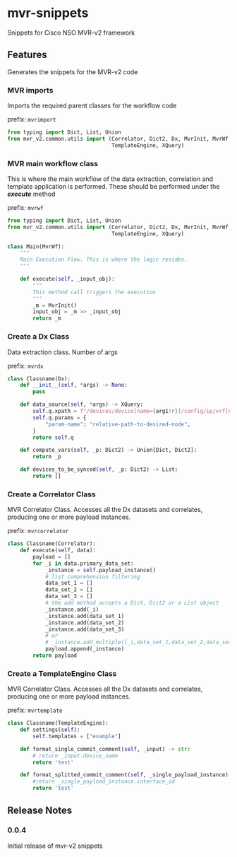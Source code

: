 # mvr-snippets

Snippets for Cisco NSO MVR-v2 framework

## Features

Generates the snippets for the MVR-v2 code

### MVR imports

Imports the required parent classes for the workflow code

prefix: `mvrimport`

```python
from typing import Dict, List, Union
from mvr_v2.common.utils import (Correlator, Dict2, Dx, MvrInit, MvrWf,
                                 TemplateEngine, XQuery)
```

### MVR main workflow class

This is where the main workflow of the data extraction, correlation and template application is performed. These should be performed under the ***execute*** method

prefix: `mvrwf`

```python
from typing import Dict, List, Union
from mvr_v2.common.utils import (Correlator, Dict2, Dx, MvrInit, MvrWf,
                                 TemplateEngine, XQuery)

class Main(MvrWf):
    """
    Main Execution Flow. This is where the logic resides.
    """

    def execute(self, _input_obj):
        """
        This method call triggers the execution
        """
        _m = MvrInit()
        input_obj = _m >> _input_obj
        return _m
```

### Create a Dx Class

Data extraction class. Number of args 

prefix: `mvrdx`

```python
class Classname(Dx):
    def __init__(self, *args) -> None:
        pass

    def data_source(self, *args) -> XQuery:
        self.q.xpath = f"/devices/device[name={arg1!r}]/config/ip/vrf[name={arg2!r}]"
        self.q.params = {
            "param-name": "relative-path-to-desired-node",
        }
        return self.q

    def compute_vars(self, _p: Dict2) -> Union[Dict, Dict2]:
        return _p

    def devices_to_be_synced(self, _p: Dict2) -> List:
        return []
```

### Create a Correlator Class

MVR Correlator Class. Accesses all the Dx datasets and correlates, producing one or more payload instances.

prefix: `mvrcorrelator`

```python
class Classname(Correlator):
    def execute(self, data):
        payload = []
        for _i in data.primary_data_set:
            _instance = self.payload_instance()
            # list comprehension filtering 
            data_set_1 = []
            data_set_2 = []
            data_set_3 = []
            # the add method accepts a Dict, Dict2 or a List object
            _instance.add(_i)
            _instance.add(data_set_1)
            _instance.add(data_set_2)
            _instance.add(data_set_3)
            # or
            # _instance.add_multiple([_i,data_set_1,data_set_2,data_set_3])
            payload.append(_instance)
        return payload
```

### Create a TemplateEngine Class

MVR Correlator Class. Accesses all the Dx datasets and correlates, producing one or more payload instances.

prefix: `mvrtemplate`

```python
class Classname(TemplateEngine):
    def settings(self):
        self.templates = ["example"]

    def format_single_commit_comment(self, _input) -> str:
        # return _input.device_name
        return 'test'

    def format_splitted_commit_comment(self, _single_payload_instance) -> str:
        #return _single_payload_instance.interface_id
        return 'test'
```


## Release Notes

### 0.0.4

Initial release of mvr-v2 snippets
